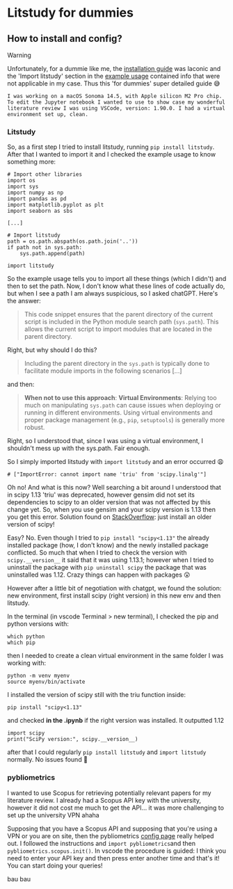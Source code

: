 # Litstudy for dummies

## How to install and config?

> [!warning]
> Unfortunately, for a dummie like me, the [installation guide](https://nlesc.github.io/litstudy/installation.html) was laconic and the 'Import litstudy' section in the [example usage](https://nlesc.github.io/litstudy/example.html) contained info that were not applicable in my case. Thus this 'for dummies' super detailed guide 😅

```ad-info
I was working on a macOS Sonoma 14.5, with Apple silicon M2 Pro chip.
To edit the Jupyter notebook I wanted to use to show case my wonderful literature review I was using VSCode, version: 1.90.0. I had a virtual environment set up, clean.
```
 
### Litstudy

So, as a first step I tried to install litstudy, running `pip install litstudy`.
After that I wanted to import it and I checked the example usage to know something more:

```
# Import other libraries
import os
import sys
import numpy as np
import pandas as pd
import matplotlib.pyplot as plt
import seaborn as sbs

[...]

# Import litstudy
path = os.path.abspath(os.path.join('..'))
if path not in sys.path:
    sys.path.append(path)

import litstudy
```

So the example usage tells you to import all these things (which I didn't) and then to set the path. Now, I don't know what these lines of code actually do, but when I see a path I am always suspicious, so I asked chatGPT. Here's the answer:

> This code snippet ensures that the parent directory of the current script is included in the Python module search path (`sys.path`). This allows the current script to import modules that are located in the parent directory.

Right, but why should I do this?

>Including the parent directory in the `sys.path` is typically done to facilitate module imports in the following scenarios [...]

and then:

>**When not to use this approach**: **Virtual Environments**: Relying too much on manipulating `sys.path` can cause issues when deploying or running in different environments. Using virtual environments and proper package management (e.g., `pip`, `setuptools`) is generally more robust.

Right, so I understood that, since I was using a virtual environment, I shouldn't mess up with the sys.path. Fair enough. 

So I simply imported litstudy with `import litstudy` and an error occurred 😩
```
# ["ImportError: cannot import name 'triu' from 'scipy.linalg'"]
```

Oh no! And what is this now? Well searching a bit around I understood that in scipy 1.13 'triu' was deprecated, however gensim did not set its dependencies to scipy to an older version that was not affected by this change yet. So, when you use gensim and your scipy version is 1.13 then you get this error. Solution found on [StackOverflow](https://stackoverflow.com/questions/78279136/importerror-cannot-import-name-triu-from-scipy-linalg-when-importing-gens): just install an older version of scipy!

Easy? No. Even though I tried to `pip install "scipy<1.13"` the already installed package (how, I don't know) and the newly installed package conflicted. So much that when I tried to check the version with `scipy.__version__` it said that it was using 1.13.1; however when I tried to uninstall the package with `pip uninstall scipy` the package that was uninstalled was 1.12. Crazy things can happen with packages 😲

However after a little bit of negotiation with chatgpt, we found the solution: new environment, first install scipy (right version) in this new env and then litstudy. 

In the terminal (in vscode Terminal > new terminal), I checked the pip and python versions with: 

```
which python 
which pip
```

then I needed to create a clean virtual environment in the same folder I was working with:

```
python -m venv myenv
source myenv/bin/activate
```

I installed the version of scipy still with the triu function inside:

```
pip install "scipy<1.13"
```

and checked **in the .ipynb** if the right version was installed. It outputted 1.12

```
import scipy
print("SciPy version:", scipy.__version__)
```

after that I could regularly `pip install litstudy` and `import litstudy` normally. No issues found 🎉

### pybliometrics

I wanted to use Scopus for retrieving potentially relevant papers for my literature review. I already had a Scopus API key with the university, however it did not cost me much to get the API... it was more challenging to set up the university VPN ahaha

Supposing that you have a Scopus API and supposing that you're using a VPN or you are on site, then the pybliometrics [config page](https://pybliometrics.readthedocs.io/en/stable/configuration.html) really helped out. 
I followed the instructions and `import pybliometrics`and then `pybliometrics.scopus.init()`. In vscode the procedure is guided: I think you need to enter your API key and then press enter another time and that's it! You can start doing your queries! 

bau bau 
